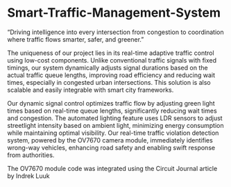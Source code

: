 # Smart-Traffic-Management-System

“Driving intelligence into every intersection from congestion to coordination where traffic flows smarter, safer, and greener.”

The uniqueness of our project lies in its real-time adaptive traffic control using low-cost 
components. Unlike conventional traffic signals with fixed timings, our system dynamically 
adjusts signal durations based on the actual traffic queue lengths, improving road efficiency 
and reducing wait times, especially in congested urban intersections. This solution is also 
scalable and easily integrable with smart city frameworks.

 Our dynamic signal control optimizes traffic flow by adjusting green light times based on real-time queue lengths, significantly 
reducing wait times and congestion. The automated lighting feature uses LDR sensors to adjust streetlight intensity based on 
ambient light, minimizing energy consumption while maintaining optimal visibility. Our real-time traffic violation detection system, 
powered by the OV7670 camera module, immediately identifies wrong-way vehicles, enhancing road safety and enabling swift 
response from authorities.

The OV7670 module code was integrated using the Circuit Journal article by Indrek Luuk
